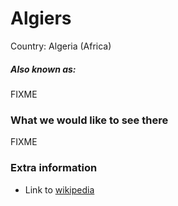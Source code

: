 # Algiers

Country: Algeria (Africa)

##### Also known as:

FIXME

### What we would like to see there

FIXME

### Extra information

- Link to [wikipedia](https://wikipedia.org/FIXME)

